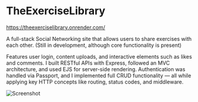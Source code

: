 # TheExerciseLibrary
https://theexerciselibrary.onrender.com/

A full-stack Social Networking site that allows users to share exercises with each other.
(Still in development, although core functionality is present)

Features user login, content uploads, and interactive elements such as likes and comments. I built RESTful APIs with Express, followed an MVC architecture, and used EJS for server-side rendering. Authentication was handled via Passport, and I implemented full CRUD functionality — all while applying key HTTP concepts like routing, status codes, and middleware.

![Screenshot](https://res.cloudinary.com/dlv6rz50o/image/upload/v1744901661/exlib_ilam33.png)
